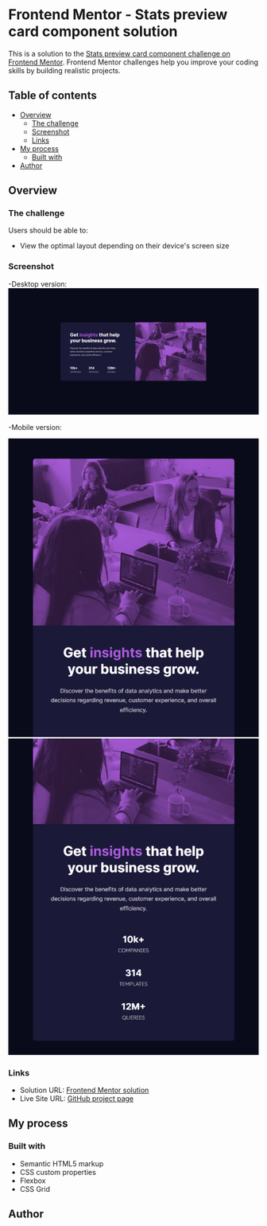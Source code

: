 # Frontend Mentor - Stats preview card component solution

This is a solution to the [Stats preview card component challenge on Frontend Mentor](https://www.frontendmentor.io/challenges/stats-preview-card-component-8JqbgoU62). Frontend Mentor challenges help you improve your coding skills by building realistic projects. 

## Table of contents

- [Overview](#overview)
  - [The challenge](#the-challenge)
  - [Screenshot](#screenshot)
  - [Links](#links)
- [My process](#my-process)
  - [Built with](#built-with)
- [Author](#author)


## Overview

### The challenge

Users should be able to:

- View the optimal layout depending on their device's screen size

### Screenshot

-Desktop version: 
![](./images/screenshot.png)

-Mobile version:

![](./images/screenshot2.png)
![](./images/screenshot3.png)

### Links

- Solution URL: [Frontend Mentor solution](https://your-solution-url.com)
- Live Site URL: [GitHub project page](https://manugil22.github.io/stats-preview-card-component/)

## My process

### Built with

- Semantic HTML5 markup
- CSS custom properties
- Flexbox
- CSS Grid

## Author


